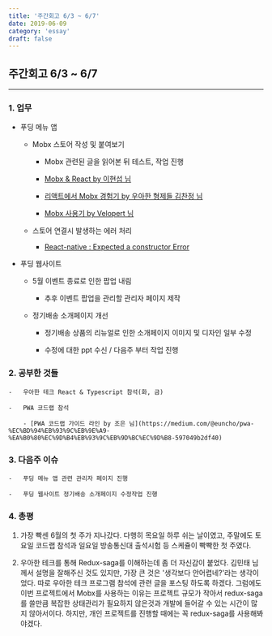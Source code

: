 ```yaml
---
title: '주간회고 6/3 ~ 6/7'
date: 2019-06-09
category: 'essay'
draft: false
---
```


## 주간회고 6/3 ~ 6/7

---

### 1. 업무

- 푸딩 메뉴 앱

  - Mobx 스토어 작성 및 붙여보기

    - Mobx 관련된 글을 읽어본 뒤 테스트, 작업 진행

    - [Mobx & React by 이현섭 님](https://hyunseob.github.io/2017/10/18/mobx-with-react/)

    - [리액트에서 Mobx 경험기 by 우아한 형제들 김찬정 님](http://woowabros.github.io/experience/2019/01/02/kimcj-react-mobx.html)

    - [Mobx 사용기 by Velopert 님](https://velog.io/@velopert/MobX-1-%EC%8B%9C%EC%9E%91%ED%95%98%EA%B8%B0-9sjltans3p)

  - 스토어 연결시 발생하는 에러 처리

    - [React-native : Expected a constructor Error](https://github.com/bluelion2/Project-issue-repo/issues/7)

- 푸딩 웹사이트

  - 5월 이벤트 종료로 인한 팝업 내림

    - 추후 이벤트 팝업을 관리할 관리자 페이지 제작

  - 정기배송 소개페이지 개선

    - 정기배송 상품의 리뉴얼로 인한 소개페이지 이미지 및 디자인 일부 수정

    - 수정에 대한 ppt 수신 / 다음주 부터 작업 진행

### 2. 공부한 것들

    -   우아한 테크 React & Typescript 참석(화, 금)

    -   PWA 코드랩 참석

        - [PWA 코드랩 가이드 라인 by 조은 님](https://medium.com/@euncho/pwa-%EC%BD%94%EB%93%9C%EB%9E%A9-%EA%B0%80%EC%9D%B4%EB%93%9C%EB%9D%BC%EC%9D%B8-597049b2df40)

### 3. 다음주 이슈

    -   푸딩 메뉴 앱 관련 관리자 페이지 진행

    -   푸딩 웹사이트 정기배송 소개페이지 수정작업 진행

### 4. 총평

1. 가장 빡센 6월의 첫 주가 지나갔다. 다행히 목요일 하루 쉬는 날이였고, 주말에도 토요일 코드랩 참석과 일요일 방송통신대 출석시험 등 스케쥴이 빡빡한 첫 주였다.

2. 우아한 테크를 통해 Redux-saga를 이해하는데 좀 더 자신감이 붙었다. 김민태 님께서 설명을 잘해주신 것도 있지만, 가장 큰 것은 '생각보다 안어렵네?'라는 생각이었다. 따로 우아한 테크 프로그램 참석에 관련 글을 포스팅 하도록 하겠다. 그럼에도 이번 프로젝트에서 Mobx를 사용하는 이유는 프로젝트 규모가 작아서 redux-saga를 쓸만큼 복잡한 상태관리가 필요하지 않은것과 개발에 들어갈 수 있는 시간이 많지 않아서이다. 하지만, 개인 프로젝트를 진행할 때에는 꼭 redux-saga를 사용해봐야겠다.
